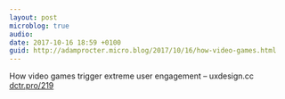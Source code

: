 ```yaml
---
layout: post
microblog: true
audio: 
date: 2017-10-16 18:59 +0100
guid: http://adamprocter.micro.blog/2017/10/16/how-video-games.html
---
```

How video games trigger extreme user engagement – uxdesign.cc [dctr.pro/219](http://dctr.pro/219)
